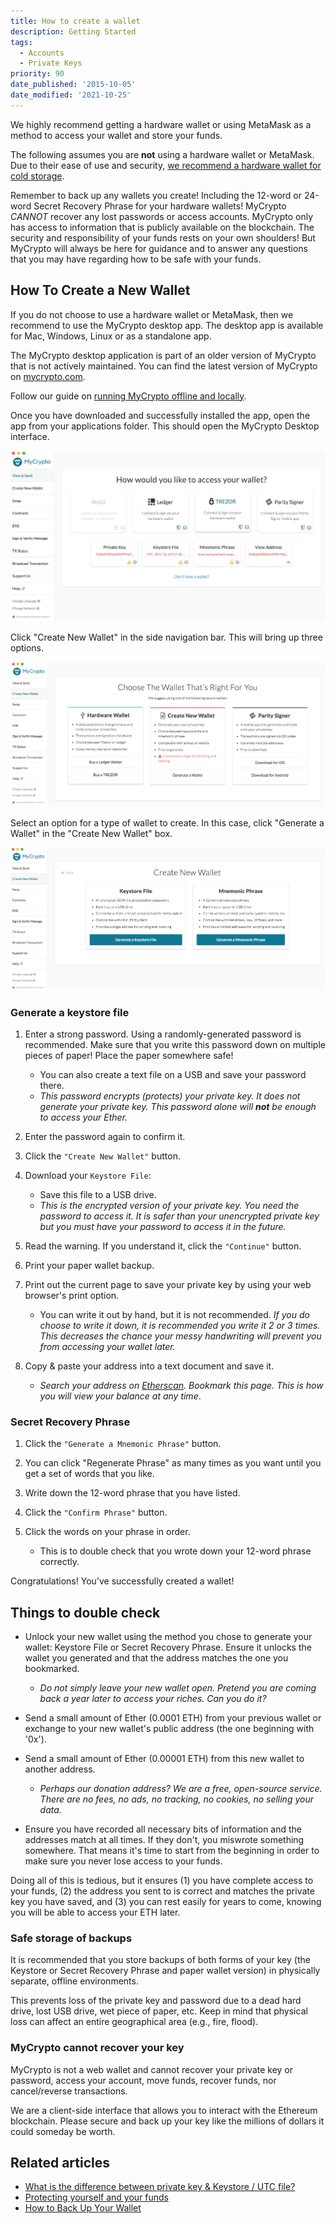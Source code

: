 ```yaml
---
title: How to create a wallet
description: Getting Started
tags:
  - Accounts
  - Private Keys
priority: 90
date_published: '2015-10-05'
date_modified: '2021-10-25'
---
```


We highly recommend getting a hardware wallet or using MetaMask as a method to access your wallet and store your funds.

The following assumes you are **not** using a hardware wallet or MetaMask. Due to their ease of use and security, [we recommend a hardware wallet for cold storage](/staying-safe/hardware-wallet-recommendations).

Remember to back up any wallets you create! Including the 12-word or 24-word Secret Recovery Phrase for your hardware wallets! MyCrypto <em>CANNOT</em> recover any lost passwords or access accounts. MyCrypto only has access to information that is publicly available on the blockchain. The security and responsibility of your funds rests on your own shoulders! But MyCrypto will always be here for guidance and to answer any questions that you may have regarding how to be safe with your funds.

## How To Create a New Wallet

If you do not choose to use a hardware wallet or MetaMask, then we recommend to use the MyCrypto desktop app. The desktop app is available for Mac, Windows, Linux or as a standalone app.

<Alert label="The desktop application is not actively maintained.">

The MyCrypto desktop application is part of an older version of MyCrypto that is not actively maintained. You can find the latest version of MyCrypto on [mycrypto.com](https://mycrypto.com/).

</Alert>

Follow our guide on [running MyCrypto offline and locally](/how-to/offline/how-to-run-mycrypto-offline-and-locally).

Once you have downloaded and successfully installed the app, open the app from your applications folder. This should open the MyCrypto Desktop interface.

![Desktop app interface](../../assets/how-to/getting-started/how-to-create-a-wallet/desktop-app.png)

Click "Create New Wallet" in the side navigation bar. This will bring up three options.

![Create new wallet overview](../../assets/how-to/getting-started/how-to-create-a-wallet/create-new-wallet-overview.png)

Select an option for a type of wallet to create. In this case, click "Generate a Wallet" in the "Create New Wallet" box.

![Create new wallet selection](../../assets/how-to/getting-started/how-to-create-a-wallet/create-new-wallet-selection.png)

### Generate a keystore file

1. Enter a strong password. Using a randomly-generated password is recommended. Make sure that you write this password down on multiple pieces of paper! Place the paper somewhere safe!

   - You can also create a text file on a USB and save your password there.
   - _This password encrypts (protects) your private key. It does not generate your private key. This password alone will **not** be enough to access your Ether._

2. Enter the password again to confirm it.

3. Click the `"Create New Wallet"` button.

4. Download your `Keystore File`:

   - Save this file to a USB drive.
   - _This is the encrypted version of your private key. You need the password to access it. It is safer than your unencrypted private key but you must have your password to access it in the future._

5. Read the warning. If you understand it, click the `"Continue"` button.

6. Print your paper wallet backup.

7. Print out the current page to save your private key by using your web browser's print option.

   - You can write it out by hand, but it is not recommended. _If you do choose to write it down, it is recommended you write it 2 or 3 times. This decreases the chance your messy handwriting will prevent you from accessing your wallet later._

8. Copy & paste your address into a text document and save it.
   - _Search your address on [Etherscan](https://etherscan.io/). Bookmark this page. This is how you will view your balance at any time_.

### Secret Recovery Phrase

1. Click the `"Generate a Mnemonic Phrase"` button.

2. You can click "Regenerate Phrase" as many times as you want until you get a set of words that you like.

3. Write down the 12-word phrase that you have listed.

4. Click the `"Confirm Phrase"` button.

5. Click the words on your phrase in order.
   - This is to double check that you wrote down your 12-word phrase correctly.

Congratulations! You've successfully created a wallet!

## Things to double check

- Unlock your new wallet using the method you chose to generate your wallet: Keystore File or Secret Recovery Phrase. Ensure it unlocks the wallet you generated and that the address matches the one you bookmarked.

  - _Do not simply leave your new wallet open. Pretend you are coming back a year later to access your riches. Can you do it?_

- Send a small amount of Ether (0.0001 ETH) from your previous wallet or exchange to your new wallet's public address (the one beginning with '0x').

- Send a small amount of Ether (0.00001 ETH) from this new wallet to another address.

  - _Perhaps our donation address? We are a free, open-source service. There are no fees, no ads, no tracking, no cookies, no selling your data._

- Ensure you have recorded all necessary bits of information and the addresses match at all times. If they don't, you miswrote something somewhere. That means it's time to start from the beginning in order to make sure you never lose access to your funds.

Doing all of this is tedious, but it ensures (1) you have complete access to your funds, (2) the address you sent to is correct and matches the private key you have saved, and (3) you can rest easily for years to come, knowing you will be able to access your ETH later.

### Safe storage of backups

It is recommended that you store backups of both forms of your key (the Keystore or Secret Recovery Phrase and paper wallet version) in physically separate, offline environments.

This prevents loss of the private key and password due to a dead hard drive, lost USB drive, wet piece of paper, etc. Keep in mind that physical loss can affect an entire geographical area (e.g., fire, flood).

### MyCrypto cannot recover your key

MyCrypto is not a web wallet and cannot recover your private key or password, access your account, move funds, recover funds, nor cancel/reverse transactions.

We are a client-side interface that allows you to interact with the Ethereum blockchain. Please secure and back up your key like the millions of dollars it could someday be worth.

## Related articles

- [What is the difference between private key & Keystore / UTC file?](/general-knowledge/ethereum-blockchain/difference-between-wallet-types)
- [Protecting yourself and your funds](/staying-safe/protecting-yourself-and-your-funds)
- [How to Back Up Your Wallet](/how-to/backup-restore/how-to-save-back-up-your-wallet)

